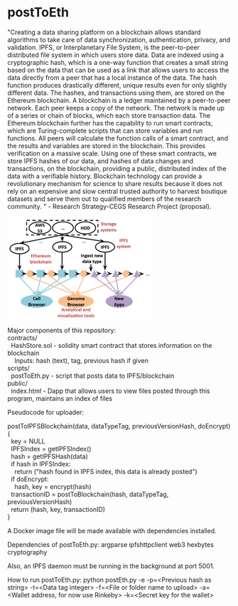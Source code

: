 # postToEth

"Creating a data sharing platform on a blockchain allows standard algorithms to take care of data synchronization, authentication, privacy, and validation. IPFS, or Interplanetary File System, is the peer-to-peer distributed file system in which users store data.  Data are indexed using a cryptographic hash, which is a one-way function that creates a small string based on the data that can be used as a link that allows users to access the data directly from a peer that has a local instance of the data. The hash function produces drastically different, unique results even for only slightly different data. The hashes, and transactions using them, are stored on the Ethereum blockchain. A blockchain is a ledger maintained by a peer-to-peer network. Each peer keeps a copy of the network. The network is made up of a series or chain of blocks, which each store transaction data. The Ethereum blockchain further has the capability to run smart contracts, which are Turing-complete scripts that can store variables and run functions. All peers will calculate the function calls of a smart contract, and the results and variables are stored in the blockchain. This provides verification on a massive scale. Using one of these smart contracts, we store IPFS hashes of our data, and hashes of data changes and transactions, on the blockchain, providing a public, distributed index of the data with a verifiable history. Blockchain technology can provide a revolutionary mechanism for science to share results because it does not rely on an expensive and slow central trusted authority to harvest boutique datasets and serve them out to qualified members of the research community. " - Research Strategy-CEGS Research Project (proposal).

![Overview](overview.png)

Major components of this repository:  
contracts/  
&nbsp;&nbsp;HashStore.sol - solidity smart contract that stores information on the blockchain  
&nbsp;&nbsp;&nbsp;&nbsp;Inputs: hash (text), tag, previous hash if given  
scripts/  
&nbsp;&nbsp;postToEth.py - script that posts data to IPFS/blockchain  
public/  
&nbsp;&nbsp;index.html - Dapp that allows users to view files posted through this program, maintains an index of files  

Pseudocode for uploader:  

postToIPFSBlockchain(data, dataTypeTag, previousVersionHash, doEncrypt){  
&nbsp;&nbsp;key = NULL  
&nbsp;&nbsp;IPFSIndex = getIPFSIndex()  
&nbsp;&nbsp;hash = getIPFSHash(data)  
&nbsp;&nbsp;if hash in IPFSIndex:  
&nbsp;&nbsp;&nbsp;&nbsp;return ("hash found in IPFS index, this data is already posted")  
&nbsp;&nbsp;if doEncrypt:  
&nbsp;&nbsp;&nbsp;&nbsp;hash, key = encrypt(hash)  
&nbsp;&nbsp;transactionID = postToBlockchain(hash, dataTypeTag, previousVersionHash)  
&nbsp;&nbsp;return (hash, key, transactionID)  
}  
 
A Docker image file will be made available with dependencies installed.

Dependencies of postToEth.py:
argparse
ipfshttpclient
web3
hexbytes
cryptography

Also, an IPFS daemon must be running in the background at port 5001.

How to run postToEth.py:
python postEth.py -e -p=\<Previous hash as string\> -t=\<Data tag integer\> -f=\<File or folder name to upload\> -a=\<Wallet address, for now use Rinkeby\> -k=\<Secret key for the wallet\>
